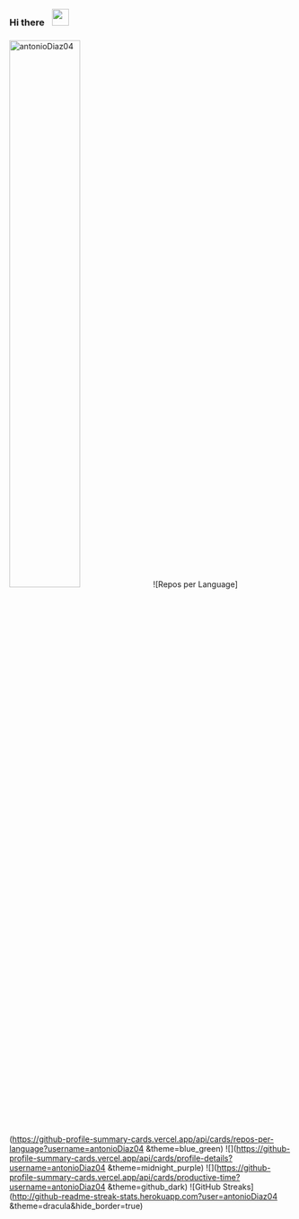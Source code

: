 ### Hi there  <img align="rigth" alt="" width="30px" style="padding:10px;" src="https://images.emojiterra.com/google/noto-emoji/animated-emoji/1f44b.gif" />
 




<a href="#-my-github-stats--"><img   width="50%" src="https://gh-readme-profile.vercel.app/api?username=antonioDiaz04 &theme=neon-dark&border_width=0&border_radius=15.2&hide_border=true" alt="antonioDiaz04 " /></a>
![Repos per Language](https://github-profile-summary-cards.vercel.app/api/cards/repos-per-language?username=antonioDiaz04 &theme=blue_green)
![](https://github-profile-summary-cards.vercel.app/api/cards/profile-details?username=antonioDiaz04 &theme=midnight_purple)
![](https://github-profile-summary-cards.vercel.app/api/cards/productive-time?username=antonioDiaz04 &theme=github_dark)
![GitHub Streaks](http://github-readme-streak-stats.herokuapp.com?user=antonioDiaz04 &theme=dracula&hide_border=true)

